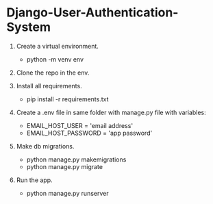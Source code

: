 # Django-User-Authentication-System

1. Create a virtual environment.
    - python -m venv env

2. Clone the repo in the env.

3. Install all requirements.
    - pip install -r requirements.txt

4. Create a .env file in same folder with manage.py file with variables:
    - EMAIL_HOST_USER = 'email address'
    - EMAIL_HOST_PASSWORD = 'app password'

5. Make db migrations.
    - python manage.py makemigrations
    - python manage.py migrate

6. Run the app.
    - python manage.py runserver